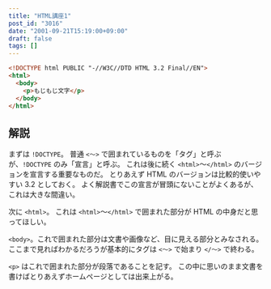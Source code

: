 ```yaml
---
title: "HTML講座1"
post_id: "3016"
date: "2001-09-21T15:19:00+09:00"
draft: false
tags: []
---
```


```HTML
<!DOCTYPE html PUBLIC "-//W3C//DTD HTML 3.2 Final//EN">
<html>
  <body>
    <p>もじもじ文字</p>
  </body>
</html>
```

## 解説
まずは `!DOCTYPE`。
普通 `<～>` で囲まれているものを「タグ」と呼ぶが、`!DOCTYPE` のみ「宣言」と呼ぶ。
これは後に続く `<html>`～`</html>` のバージョンを宣言する重要なものだ。
とりあえず HTML のバージョンは比較的使いやすい 3.2 としておく。
よく解説書でこの宣言が冒頭にないことがよくあるが、これは大きな間違い。 

次に `<html>`。
これは `<html>`～`</html>` で囲まれた部分が HTML の中身だと思ってほしい。

`<body>`。これで囲まれた部分は文書や画像など、目に見える部分とみなされる。
ここまで見ればわかるだろうが基本的にタグは `<～>` で始まり `</～>` で終わる。

`<p>` はこれで囲まれた部分が段落であることを記す。
この中に思いのまま文書を書けばとりあえずホームページとしては出来上がる。
